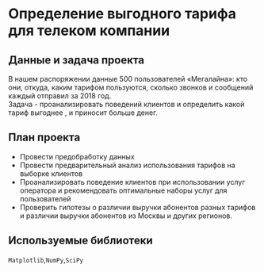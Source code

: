 # Определение выгодного тарифа для телеком компании

## Данные и задача проекта

В нашем распоряжении данные 500 пользователей «Мегалайна»: кто они, откуда, каким тарифом пользуются, сколько звонков и сообщений каждый отправил за 2018 год.
<br>Задача - проанализировать поведений клиентов и определить какой тариф выгоднее , и приносит больше денег.

## План проекта

- Провести предобработку данных
- Провести предварительный анализ использования тарифов на выборке клиентов
- Проанализировать поведение клиентов при использовании услуг оператора и рекомендовать оптимальные наборы услуг для пользователей
- Проверить гипотезы о различии выручки абонентов разных тарифов и различии выручки абонентов из Москвы и других регионов.

## Используемые библиотеки
`Matplotlib`,`NumPy`,`SciPy`